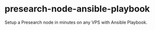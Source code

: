 # presearch-node-ansible-playbook
Setup a Presearch node in minutes on any VPS with Ansible Playbook.
